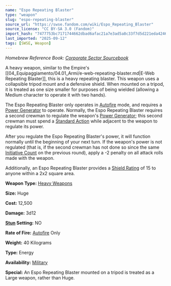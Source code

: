 ```yaml
---
name: "Espo Repeating Blaster"
type: "weapon"
slug: "espo-repeating-blaster"
source_url: "https://swse.fandom.com/wiki/Espo_Repeating_Blaster"
source_license: "CC BY-SA 3.0 (Fandom)"
import_hash: "7477753bc7171744662dbad6afac21a7e3ad5a8c33f7d5d221eda4246aba6cf3"
last_imported: "2025-09-12"
tags: [SWSE, Weapon]
---
```

*Homebrew Reference Book: [Corporate Sector Sourcebook](https://swse.fandom.com/wiki/Corporate_Sector_Sourcebook)*

A heavy weapon, similar to the Empire's [[04_Equipaggiamento/04.01_Armi/e-web-repeating-blaster.md|E-Web Repeating Blaster]], this is a heavy repeating blaster. This weapon uses a collapsible tripod mount and a defensive shield. When mounted on a tripod, it is treated as one size smaller for purposes of being wielded (allowing a Medium character to operate it with two hands).

The Espo Repeating Blaster only operates in [Autofire](https://swse.fandom.com/wiki/Autofire) mode, and requires a [Power Generator](https://swse.fandom.com/wiki/Power_Generator) to operate. Normally, the Espo Repeating Blaster requires a second crewman to regulate the weapon's [Power Generator](https://swse.fandom.com/wiki/Power_Generator); this second crewman must spend a [Standard Action](https://swse.fandom.com/wiki/Standard_Action) while adjacent to the weapon to regulate its power.

After you regulate the Espo Repeating Blaster's power, it will function normally until the beginning of your next turn. If the weapon's power is not regulated (that is, if the second crewman has not done so since the same [Initiative Count](https://swse.fandom.com/wiki/Initiative_Count) on the previous round), apply a -2 penalty on all attack rolls made with the weapon.

Additionally, an Espo Repeating Blaster provides a [Shield Rating](https://swse.fandom.com/wiki/Shield_Rating) of 15 to anyone within a 2x2 square area.

**Weapon Type:** [Heavy Weapons](https://swse.fandom.com/wiki/Heavy_Weapons)

**Size:** Huge

**Cost:** 12,500

**Damage:** 3d12

**[Stun](https://swse.fandom.com/wiki/Stun) Setting:** NO

**Rate of Fire:** [Autofire](https://swse.fandom.com/wiki/Autofire) Only

**Weight:** 40 Kilograms

**Type:** Energy

**Availability:** [Military](https://swse.fandom.com/wiki/Military)

**Special:** An Espo Repeating Blaster mounted on a tripod is treated as a Large weapon, rather than Huge.